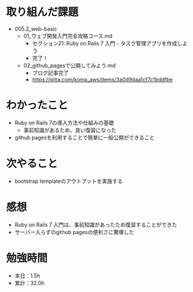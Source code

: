 # 取り組んだ課題
* 005.2_web-basic
  * 01_ウェブ開発入門完全攻略コース.md
    * セクション21: Ruby on Rails 7 入門 - タスク管理アプリを作成しよう
    * 完了！
  * 02_github_pagesで公開してみよう.md
    * ブログ記事完了
    * https://qiita.com/koma_aws/items/3a0d9daa1cf7c1bddfbe

# わかったこと
* Ruby on Rails 7の導入方法や仕組みの基礎
  * 事前知識があるため、良い復習になった
* github pagesを利用することで簡単に一般公開ができること

# 次やること
* bootstrap templateのアウトプットを実施する

# 感想
* Ruby on Rails 7 入門は、事前知識があったため復習することができた
* サーバー入らずのgithub pagesの便利さに驚嘆した

# 勉強時間
* 本日：1.5h
* 累計：32.0h
